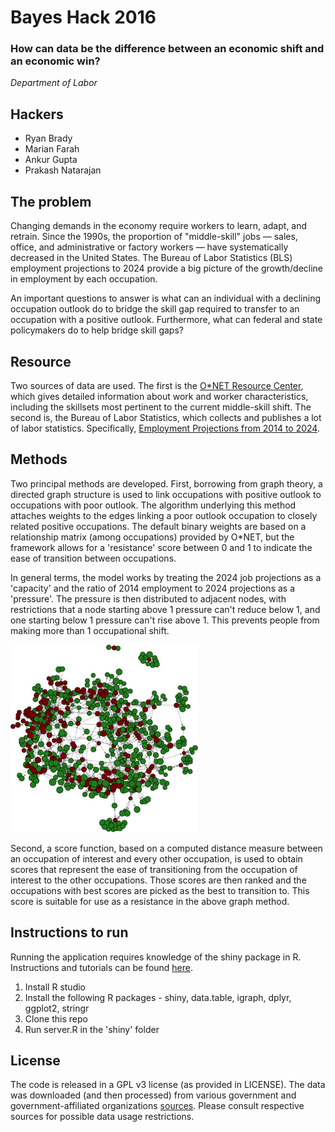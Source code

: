 

# Bayes Hack 2016

###  How can data be the difference between an economic shift and an economic win?
_Department of Labor_

## Hackers

- Ryan Brady
- Marian Farah
- Ankur Gupta
- Prakash Natarajan


## The problem

Changing demands in the economy require workers to learn, adapt, and retrain. Since the 1990s, the proportion of "middle-skill" jobs — sales, office, and administrative or factory workers — have systematically decreased in the United States. The Bureau of Labor Statistics (BLS) employment projections to 2024 provide a big picture of the growth/decline in employment by each occupation. 

An important questions to answer is what can an individual with a declining occupation outlook do to bridge the skill gap required to transfer to an occupation with a positive outlook. Furthermore, what can federal and state policymakers do to help bridge skill gaps?


## Resource

Two sources of data are used. The first is the [O*NET Resource Center](http://www.onetcenter.org/database.html?p=2), which gives detailed information about work and worker characteristics, including the skillsets most pertinent to the current middle-skill shift. The second is, the Bureau of Labor Statistics, which collects and publishes a lot of labor statistics. Specifically, [Employment Projections from 2014 to 2024](http://www.bls.gov/emp/).

## Methods

Two principal methods are developed. First, borrowing from graph theory, a directed graph structure is used to link occupations with positive outlook to occupations with poor outlook. The algorithm underlying this method attaches weights to the edges linking a poor outlook occupation to closely related positive occupations. The default binary weights are based on a relationship matrix (among occupations) provided by O*NET, but the framework allows for a 'resistance' score between 0 and 1 to indicate the ease of transition between occupations.

In general terms, the model works by treating the 2024 job projections as a 'capacity' and the ratio of 2014 employment to 2024 projections as a 'pressure'. The pressure is then distributed to adjacent nodes, with restrictions that a node starting above 1 pressure can't reduce below 1, and one starting below 1 pressure can't rise above 1. This prevents people from making more than 1 occupational shift. 

![Graph linking occupations](main.png)


Second, a score function, based on a computed distance measure between an occupation of interest and every other occupation, is used to obtain scores that represent the ease of transitioning from the occupation of interest to the other occupations. Those scores are then ranked and the occupations with best scores are picked as the best to transition to. This score is suitable for use as a resistance in the above graph method.

## Instructions to run
Running the application requires knowledge of the shiny package in R. Instructions and tutorials can be found [here](http://shiny.rstudio.com/tutorial/lesson1/).

1. Install R studio
2. Install the following R packages - shiny, data.table, igraph, dplyr, ggplot2, stringr
3. Clone this repo
3. Run server.R in the 'shiny' folder


## License

The code is released in a GPL v3 license (as provided in LICENSE). The data was downloaded (and then processed) from various government and government-affiliated organizations [sources](http://bayeshack.org/labor.html). Please consult respective sources for possible data usage restrictions.
